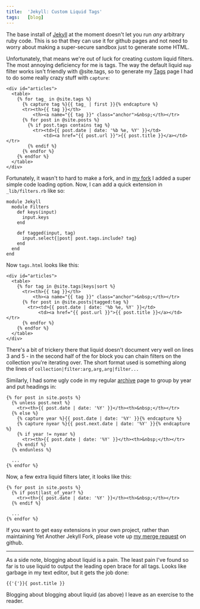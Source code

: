 ```yaml
---
title:  'Jekyll: Custom Liquid Tags'
tags:   [blog]
---
```


The base install of [Jekyll][] at the moment doesn't let you run _any_ arbitrary ruby code. This is so that they can use it for github pages and not need to worry about making a super-secure sandbox just to generate some HTML.

[Jekyll]: http://github.com/mojombo/jekyll

Unfortunately, that means we're out of luck for creating custom liquid filters. The most annoying deficiency for me is tags. The way the default liquid `map` filter works isn't friendly with @site.tags, so to generate my [Tags][] page I had to do some really crazy stuff with `capture`:

[Tags]: /tags/

    <div id="articles">
      <table>
        {% for tag_ in @site.tags %}
          {% capture tag %}{{ tag_ | first }}{% endcapture %}
          <tr><th>{{ tag }}</th>
              <th><a name="{{ tag }}" class="anchor">&nbsp;</th></tr>
          {% for post in @site.posts %}
            {% if post.tags contains tag %}
              <tr><td>{{ post.date | date: '%b %e, %Y' }}</td>
                  <td><a href="{{ post.url }}">{{ post.title }}</a></td></tr>
            {% endif %}
          {% endfor %}
        {% endfor %}
      </table>
    </div>

Fortunately, it wasn't to hard to make a fork, and in [my fork][] I added a super simple code loading option. Now, I can add a quick extension in `_lib/filters.rb` like so:

[my fork]: http://github.com/jamie/jekyll

    module Jekyll
      module Filters
        def keys(input)
          input.keys
        end
    
        def tagged(input, tag)
          input.select{|post| post.tags.include? tag}
        end
      end
    end

Now `tags.html` looks like this:

    <div id="articles">
      <table>
        {% for tag in @site.tags|keys|sort %}
          <tr><th>{{ tag }}</th>
              <th><a name="{{ tag }}" class="anchor">&nbsp;</th></tr>
          {% for post in @site.posts|tagged:tag %}
            <tr><td>{{ post.date | date: '%b %e, %Y' }}</td>
                <td><a href="{{ post.url }}">{{ post.title }}</a></td></tr>
          {% endfor %}
        {% endfor %}
      </table>
    </div>

There's a bit of trickery there that liquid doesn't document very well on lines 3 and 5 - in the second half of the for block you can chain filters on the collection you're iterating over. The short format used is something along the lines of `collection|filter:arg,arg,arg|filter...`

Similarly, I had some ugly code in my regular [archive][] page to group by year and put headings in:

[archive]: /archive/

    {% for post in site.posts %}
      {% unless post.next %}
        <tr><th>{{ post.date | date: '%Y' }}</th><th>&nbsp;</th></tr>
      {% else %}
        {% capture year %}{{ post.date | date: '%Y' }}{% endcapture %}
        {% capture nyear %}{{ post.next.date | date: '%Y' }}{% endcapture %}
        {% if year != nyear %}
          <tr><th>{{ post.date | date: '%Y' }}</th><th>&nbsp;</th></tr>
        {% endif %}
      {% endunless %}

      ...
    {% endfor %}

Now, a few extra liquid filters later, it looks like this:

    {% for post in site.posts %}
      {% if post|last_of_year? %}
        <tr><th>{{ post.date | date: '%Y' }}</th><th>&nbsp;</th></tr>
      {% endif %}
      
      ...
    {% endfor %}

If you want to get easy extensions in your own project, rather than maintaining Yet Another Jekyll Fork, please vote up [my merge request](http://github.com/mojombo/jekyll/issues#issue/100) on github.

--------

As a side note, blogging about liquid is a pain. The least pain I've found so far is to use liquid to output the leading open brace for all tags. Looks like garbage in my text editor, but it gets the job done:

    {{'{'}}{ post.title }}

Blogging about blogging about liquid (as above) I leave as an exercise to the reader.
